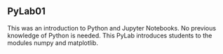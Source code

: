 ## PyLab01

This was an introduction to Python and Jupyter Notebooks.  No previous knowledge of Python is needed.  This PyLab introduces students to the modules numpy and matplotlib.
